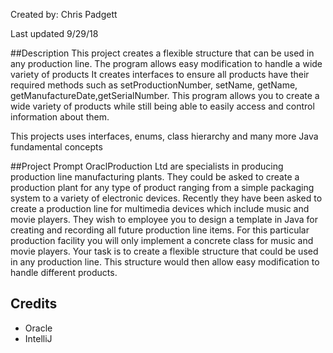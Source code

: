 Created by: Chris Padgett

Last updated 9/29/18

##Description
This project creates a flexible structure that can be used in any production line.
The program allows easy modification to handle a wide variety of products
It creates interfaces to ensure all products have their required methods
such as setProductionNumber, setName, getName, getManufactureDate,getSerialNumber.
This program allows you to create a wide variety of products while still
being able to easily access and control information about them.

This projects uses interfaces, enums, class hierarchy and many more Java 
fundamental concepts

##Project Prompt
OraclProduction Ltd are specialists in producing production 
line manufacturing plants. They could be asked to create a 
production plant for any type of product ranging from a simple
packaging system to a variety of electronic devices. Recently
they have been asked to create a production line for multimedia
devices which include music and movie players. They wish to 
employee you to design a template in Java for creating and recording
all future production line items. For this particular production
facility you will only implement a concrete class for music 
and movie players. Your task is to create a flexible structure
that could be used in any production line. This structure would
then allow easy modification to handle different products.

## Credits
* Oracle
* IntelliJ
